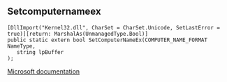 ## Setcomputernameex

```
[DllImport("Kernel32.dll", CharSet = CharSet.Unicode, SetLastError = true)][return: MarshalAs(UnmanagedType.Bool)]
public static extern bool SetComputerNameEx(COMPUTER_NAME_FORMAT NameType,
   string lpBuffer
);
```

[Microsoft documentation](TODO)
